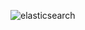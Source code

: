 ![elasticsearch](https://cloud.githubusercontent.com/assets/8342133/7533509/bfa3c73c-f58f-11e4-8d1d-308a491c3052.jpg)

